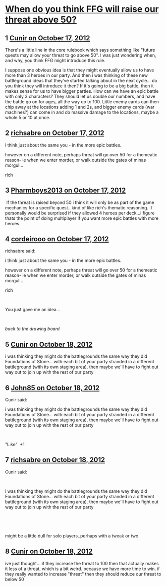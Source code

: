 # [When do you think FFG will raise our threat above 50?](https://community.fantasyflightgames.com/topic/72914-when-do-you-think-ffg-will-raise-our-threat-above-50/)

## 1 [Cunir on October 17, 2012](https://community.fantasyflightgames.com/topic/72914-when-do-you-think-ffg-will-raise-our-threat-above-50/?do=findComment&comment=710977)

There's a little line in the core rulebook which says something like "future quests may allow your threat to go above 50". I was just wondering when, and why, you think FFG might introduce this rule.

I suppose one obvious idea is that they might eventually allow us to have more than 3 heroes in our party. And then i was thinking of these new battleground ideas that they've started talking about in the next cycle… do you think they will introduce it then? If it's going to be a big battle, then it makes sense for us to have bigger parties. How can we have an epic battle with only 3 characters? They should let us double our numbers, and have the battle go on for ages, all the way up to 100. Little enemy cards can then chip away at the locations adding 1 and 2s, and bigger enemy cards (war machines?) can come in and do massive damage to the locations, maybe a whole 5 or 10 at once.

## 2 [richsabre on October 17, 2012](https://community.fantasyflightgames.com/topic/72914-when-do-you-think-ffg-will-raise-our-threat-above-50/?do=findComment&comment=711046)

i think just about the same you - in the more epic battles.

however on a different note, perhaps threat will go over 50 for a themeatic reason- ie when we enter morder, or walk outside the gates of minas morgul…

rich

## 3 [Pharmboys2013 on October 17, 2012](https://community.fantasyflightgames.com/topic/72914-when-do-you-think-ffg-will-raise-our-threat-above-50/?do=findComment&comment=711087)

 If the threat is raised beyond 50 i think it will only be as part of the game mechanics for a specific quest…kind of like rich's thematic reasoning.  I personally would be surprised if they allowed 4 heroes per deck…i figure thats the point of doing multiplayer if you want more epic battles with more heroes

## 4 [cordeirooo on October 17, 2012](https://community.fantasyflightgames.com/topic/72914-when-do-you-think-ffg-will-raise-our-threat-above-50/?do=findComment&comment=711189)

richsabre said:

i think just about the same you - in the more epic battles.

however on a different note, perhaps threat will go over 50 for a themeatic reason- ie when we enter morder, or walk outside the gates of minas morgul…

rich



 

You just gave me an idea…

 

*back to the drawing board*

## 5 [Cunir on October 18, 2012](https://community.fantasyflightgames.com/topic/72914-when-do-you-think-ffg-will-raise-our-threat-above-50/?do=findComment&comment=711525)

i was thinking they might do the battlegrounds the same way they did Foundations of Stone… with each bit of your party stranded in a different battleground (with its own staging area). then maybe we'll have to fight out way out to join up with the rest of our party

## 6 [John85 on October 18, 2012](https://community.fantasyflightgames.com/topic/72914-when-do-you-think-ffg-will-raise-our-threat-above-50/?do=findComment&comment=711652)

Cunir said:

i was thinking they might do the battlegrounds the same way they did Foundations of Stone… with each bit of your party stranded in a different battleground (with its own staging area). then maybe we'll have to fight out way out to join up with the rest of our party



 

"Like"  +1

## 7 [richsabre on October 18, 2012](https://community.fantasyflightgames.com/topic/72914-when-do-you-think-ffg-will-raise-our-threat-above-50/?do=findComment&comment=711665)

Cunir said:

 

i was thinking they might do the battlegrounds the same way they did Foundations of Stone… with each bit of your party stranded in a different battleground (with its own staging area). then maybe we'll have to fight out way out to join up with the rest of our party

 

 

might be a little dull for solo players..perhaps with a tweak or two

## 8 [Cunir on October 18, 2012](https://community.fantasyflightgames.com/topic/72914-when-do-you-think-ffg-will-raise-our-threat-above-50/?do=findComment&comment=711730)

ive just thought… if they increase the threat to 100 then that actually makes it less of a threat, which is a bit weird. because we have more time to win. if they really wanted to increase "threat" then they should reduce our threat to below 50

